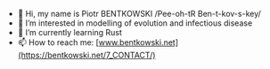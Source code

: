 - 👋 Hi, my name is Piotr BENTKOWSKI /Pee-oh-tR Ben-t-kov-s-key/ 
- 👀 I’m interested in modelling of evolution and infectious disease
- 🌱 I’m currently learning Rust
- 📫 How to reach me: [www.bentkowski.net](https://bentkowski.net/7_CONTACT/)

<!---
pbentkowski/pbentkowski is a ✨ special ✨ repository because its `README.md` (this file) appears on your GitHub profile.
You can click the Preview link to take a look at your changes.
--->

